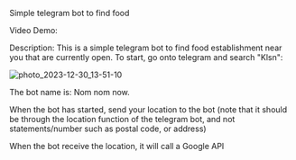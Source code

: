 Simple telegram bot to find food

Video Demo:  

Description:
This is a simple telegram bot to find food establishment near you that are currently open. To start, go onto telegram and search "Klsn":

![photo_2023-12-30_13-51-10](https://github.com/kathleen-lin/telegramBot/assets/103480841/67711ce6-0fa8-476f-8f78-13383f68b7bb)

The bot name is: Nom nom now.

When the bot has started, send your location to the bot (note that it should be through the location function of the telegram bot, and not statements/number such as postal code, or address)

When the bot receive the location, it will call a Google API

